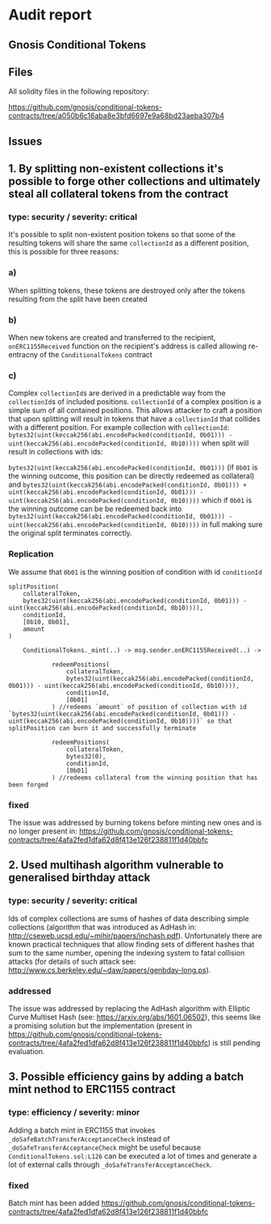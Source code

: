 # Audit report
## Gnosis Conditional Tokens

## Files

All solidity files in the following repository:

https://github.com/gnosis/conditional-tokens-contracts/tree/a050b6c16aba8e3bfd6697e9a68bd23aeba307b4

## Issues

## 1. By splitting non-existent collections it's possible to forge other collections and ultimately steal all collateral tokens from the contract

### type: security / severity: critical

It's possible to split non-existent position tokens so that some of the resulting tokens will share the same `collectionId` as a different position, this is possible for three reasons:

### a)

When splitting tokens, these tokens are destroyed only after the tokens resulting from the split have been created

### b)
When new tokens are created and transferred to the recipient, `onERC1155Received` function on the recipient's address is called allowing re-entracny of the `ConditionalTokens` contract

### c)

Complex `collectionId`s are derived in a predictable way from the `collectionId`s of included positions. `collectionId` of a complex position is a simple sum of all contained positions. This allows attacker to craft a position that upon splitting will result in tokens that have a `collectionId` that collides with a different position. 
For example collection with `collectionId`: `bytes32(uint(keccak256(abi.encodePacked(conditionId, 0b01))) - uint(keccak256(abi.encodePacked(conditionId, 0b10))))` when split will result in collections with ids: 

`bytes32(uint(keccak256(abi.encodePacked(conditionId, 0b01)))` (if `0b01` is the winning outcome, this position can be directly redeemed as collateral)
and 
`bytes32(uint(keccak256(abi.encodePacked(conditionId, 0b01))) + uint(keccak256(abi.encodePacked(conditionId, 0b01))) - uint(keccak256(abi.encodePacked(conditionId, 0b10))))` which if `0b01` is the winning outcome can be be redeemed back into `bytes32(uint(keccak256(abi.encodePacked(conditionId, 0b01))) - uint(keccak256(abi.encodePacked(conditionId, 0b10))))` in full making sure the original split terminates correctly.

### Replication

We assume that `0b01` is the winning position of condition with id `conditionId`

```
splitPosition(
    collateralToken, 
    bytes32(uint(keccak256(abi.encodePacked(conditionId, 0b01))) - uint(keccak256(abi.encodePacked(conditionId, 0b10)))), 
    conditionId,
    [0b10, 0b01],
    amount
)

    ConditionalTokens._mint(..) -> msg.sender.onERC1155Received(..) -> 

            redeemPositions(
                collateralToken,
                bytes32(uint(keccak256(abi.encodePacked(conditionId, 0b01))) - uint(keccak256(abi.encodePacked(conditionId, 0b10)))),
                conditionId,
                [0b01]
            ) //redeems `amount` of position of collection with id `bytes32(uint(keccak256(abi.encodePacked(conditionId, 0b01))) - uint(keccak256(abi.encodePacked(conditionId, 0b10))))` so that splitPosition can burn it and successfully terminate

            redeemPositions(
                collateralToken,
                bytes32(0),
                conditionId,
                [0b01]
            ) //redeems collateral from the winning position that has been forged
```


### fixed

The issue was addressed by burning tokens before minting new ones and is no longer present in: https://github.com/gnosis/conditional-tokens-contracts/tree/4afa2fed1dfa62d8f413e126f238811f1d40bbfc


## 2. Used multihash algorithm vulnerable to generalised birthday attack

### type: security / severity: critical

Ids of complex collections are sums of hashes of data describing simple collections (algorithm that was introduced as AdHash in: http://cseweb.ucsd.edu/~mihir/papers/inchash.pdf). Unfortunately there are known practical techniques that allow finding sets of different hashes that sum to the same number, opening the indexing system to fatal collision attacks (for details of such attack see: http://www.cs.berkeley.edu/~daw/papers/genbday-long.ps).

### addressed

The issue was addressed by replacing the AdHash algorithm with Elliptic Curve Multiset Hash (see: https://arxiv.org/abs/1601.06502), this seems like a promising solution but the implementation (present in https://github.com/gnosis/conditional-tokens-contracts/tree/4afa2fed1dfa62d8f413e126f238811f1d40bbfc) is still pending evaluation. 


## 3. Possible efficiency gains by adding a batch mint nethod to ERC1155 contract

### type: efficiency / severity: minor

Adding a batch mint in ERC1155 that invokes `_doSafeBatchTransferAcceptanceCheck` instead of `_doSafeTransferAcceptanceCheck` might be useful because `ConditionalTokens.sol:L126` can be executed a lot of times and generate a lot of external calls through `_doSafeTransferAcceptanceCheck`.

### fixed

Batch mint has been added https://github.com/gnosis/conditional-tokens-contracts/tree/4afa2fed1dfa62d8f413e126f238811f1d40bbfc